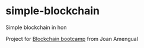 # simple-blockchain

Simple blockchain in hon

Project for  [Blockchain bootcamp](https://www.udemy.com/course/bootcamp-blockchain-cero-experto/) from Joan Amengual 
